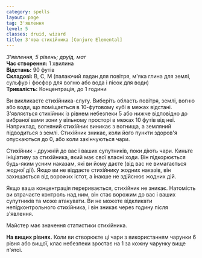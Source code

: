 ```yaml
---
category: spells
layout: page
tag: З'явлення
level: 5
classes: druid, wizard
title: З'ява стихійника [Conjure Elemental]
---
```


_З'явлення, 5 рівень; друїд, маг_   
**Час створення:** 1 хвилина    
**Відстань:** 90 футів    
**Складові:** В, С, М (палаючий ладан для повітря, м'яка глина для землі, сульфур і фосфор для вогню або вода і пісок для води)    
**Тривалість:** Концентрація, до 1 години    

Ви викликаєте стихійника-слугу. Виберіть область повітря, землі, вогню або води, що поміщається в 10-футовому кубі в межах відстані. З'являється стихійник із рівнем небезпеки 5 або нижче відповідно до вибраної вами зони у вільному просторі в межах 10 футів від неї. Наприклад, вогняний стихійник виникає з вогнища, а земляний підводиться з землі. Стихійник зникає, коли його пункти здоров'я опускаються до 0, або коли закінчуються чари.    

Стихійник - дружній до вас і ваших супутників, поки діють чари. Киньте ініціативу за стихійника, який має свої власні ходи. Він підкорюється будь-яким усним наказам, які ви йому даєте (від вас не вимагається жодної дії). Якщо ви не віддаєте стихійнику жодних наказів, він захищається від ворожих істот, а інакше не здійснює жодних дій.    

Якщо ваша концентрація переривається, стихійник не зникає. Натомість ви втрачаєте контроль над ним, він стає ворожим до вас і ваших супутників та може атакувати. Ви не можете відкликати непідконтрольного стихійника, і він зникає через годину після з'явлення.  

Майстер має значення статистики стихійника.   

**На вищих рівнях.** Коли ви створюєте ці чари з використанням чарунки 6 рівня або вищої, клас небезпеки зростає на 1 за кожну чарунку вище п'ятої. 
